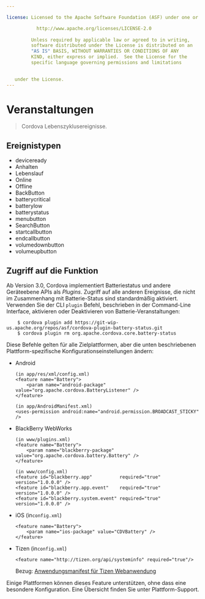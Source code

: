 ```yaml
---

license: Licensed to the Apache Software Foundation (ASF) under one or more contributor license agreements. See the NOTICE file distributed with this work for additional information regarding copyright ownership. The ASF licenses this file to you under the Apache License, Version 2.0 (the "License"); you may not use this file except in compliance with the License. You may obtain a copy of the License at

           http://www.apache.org/licenses/LICENSE-2.0
    
         Unless required by applicable law or agreed to in writing,
         software distributed under the License is distributed on an
         "AS IS" BASIS, WITHOUT WARRANTIES OR CONDITIONS OF ANY
         KIND, either express or implied.  See the License for the
         specific language governing permissions and limitations
    

   under the License.
---
```


# Veranstaltungen

> Cordova Lebenszyklusereignisse.

## Ereignistypen

*   deviceready
*   Anhalten
*   Lebenslauf
*   Online
*   Offline
*   BackButton
*   batterycritical
*   batterylow
*   batterystatus
*   menubutton
*   SearchButton
*   startcallbutton
*   endcallbutton
*   volumedownbutton
*   volumeupbutton

## Zugriff auf die Funktion

Ab Version 3.0, Cordova implementiert Batteriestatus und andere Geräteebene APIs als *Plugins*. Zugriff auf alle anderen Ereignisse, die nicht im Zusammenhang mit Batterie-Status sind standardmäßig aktiviert. Verwenden Sie der CLI `plugin` Befehl, beschrieben in der Command-Line Interface, aktivieren oder Deaktivieren von Batterie-Veranstaltungen:

        $ cordova plugin add https://git-wip-us.apache.org/repos/asf/cordova-plugin-battery-status.git
        $ cordova plugin rm org.apache.cordova.core.battery-status
    

Diese Befehle gelten für alle Zielplattformen, aber die unten beschriebenen Plattform-spezifische Konfigurationseinstellungen ändern:

*   Android
    
        (in app/res/xml/config.xml)
        <feature name="Battery">
            <param name="android-package" value="org.apache.cordova.BatteryListener" />
        </feature>
        
        (in app/AndroidManifest.xml)
        <uses-permission android:name="android.permission.BROADCAST_STICKY" />
        

*   BlackBerry WebWorks
    
        (in www/plugins.xml)
        <feature name="Battery">
            <param name="blackberry-package" value="org.apache.cordova.battery.Battery" />
        </feature>
        
        (in www/config.xml)
        <feature id="blackberry.app"          required="true" version="1.0.0.0" />
        <feature id="blackberry.app.event"    required="true" version="1.0.0.0" />
        <feature id="blackberry.system.event" required="true" version="1.0.0.0" />
        

*   iOS (in`config.xml`)
    
        <feature name="Battery">
            <param name="ios-package" value="CDVBattery" />
        </feature>
        

*   Tizen (in`config.xml`)
    
        <feature name="http://tizen.org/api/systeminfo" required="true"/>
        
    
    Bezug: [Anwendungsmanifest für Tizen Webanwendung][1]

 [1]: https://developer.tizen.org/help/topic/org.tizen.help.gs/Creating%20a%20Project.html?path=0_1_1_3#8814682_CreatingaProject-EditingconfigxmlFeatures

Einige Plattformen können dieses Feature unterstützen, ohne dass eine besondere Konfiguration. Eine Übersicht finden Sie unter Plattform-Support.